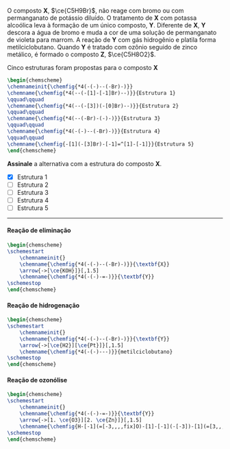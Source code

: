 O composto **X**, $\ce{C5H9Br}$, não reage com bromo ou com permanganato de potássio diluído. O tratamento de **X** com potassa alcoólica leva à formação de um único composto, **Y**. Diferente de **X**, **Y** descora a água de bromo e muda a cor de uma solução de permanganato de violeta para marrom. A reação de **Y** com gás hidrogênio e platila forma metilciclobutano. Quando **Y** é tratado com ozônio seguido de zinco metálico, é formado o composto **Z**, $\ce{C5H8O2}$.

Cinco estruturas foram propostas para o composto **X**

```latex
\begin{chemscheme}
\chemnameinit{\chemfig{*4(-(-)--(-Br)-)}}
\chemname{\chemfig{*4(--(-[1]-[-1]Br)--)}}{Estrutura 1}
\qquad\qquad
\chemname{\chemfig{*4(--(-[3])(-[0]Br)--)}}{Estrutura 2}
\qquad\qquad
\chemname{\chemfig{*4(--(-Br)-(-)-)}}{Estrutura 3}
\qquad\qquad
\chemname{\chemfig{*4(-(-)--(-Br)-)}}{Estrutura 4}
\qquad\qquad
\chemname{\chemfig{-[1](-[3]Br)-[-1]=^[1]-[-1]}}{Estrutura 5}
\end{chemscheme}
```

**Assinale** a alternativa com a estrutura do composto **X**.

- [x] Estrutura 1
- [ ] Estrutura 2
- [ ] Estrutura 3
- [ ] Estrutura 4
- [ ] Estrutura 5

---

#### Reação de eliminação

```latex
\begin{chemscheme}
\schemestart
    \chemnameinit{}
    \chemname{\chemfig{*4(-(-)--(-Br)-)}}{\textbf{X}}
    \arrow{->[\ce{KOH}]}[,1.5]
    \chemname{\chemfig{*4(-(-)-=-)}}{\textbf{Y}}
\schemestop
\end{chemscheme}
```

#### Reação de hidrogenação

```latex
\begin{chemscheme}
\schemestart
    \chemnameinit{}
    \chemname{\chemfig{*4(-(-)--(-Br)-)}}{\textbf{Y}}
    \arrow{->[\ce{H2}][\ce{Pt}]}[,1.5]
    \chemname{\chemfig{*4(-(-)---)}}{metilciclobutano}
\schemestop
\end{chemscheme}
```

#### Reação de ozonólise

```latex
\begin{chemscheme}
\schemestart
    \chemnameinit{}
    \chemname{\chemfig{*4(-(-)-=-)}}{\textbf{Y}}
    \arrow{->[1. \ce{O3}][2. \ce{Zn}]}[,1.5]
    \chemname{\chemfig{H-[-1](=[-3,,,,fix]O)-[1]-[-1](-[-3])-[1](=[3,,,,fix]O)-[-1]H}}{\textbf{Z}}
\schemestop
\end{chemscheme}
```
